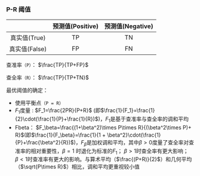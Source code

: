 ### P-R 阈值 

|    &nbsp;     | 预测值(Positive) | 预测值(Negative) |
| :-----------: | :--------------: | :--------------: |
| 真实值(True)  |        TP        |        TN        |
| 真实值(False) |        FP        |        FN        |



 查准率`（P）`： $\frac{TP}{TP+FP}$ 

查全率`（R）`： $\frac{TP}{TP+TN}$ 

最优阈值的确定： 

+ 使用平衡点`（P = R）` 
+ $F_1$度量 :   $F_1=\frac{2PR}{P+R}$ (即$\frac{1}{F_1}=\frac{1}{2}\cdot(\frac{1}{P}+\frac{1}{R})$)，$F_1$是基于查准率与查全率的调和平均 
+ Fbeta：  $F_\beta=\frac{(1+\beta^2)\times P\times R}{(\beta^2\times P)+ R}$(即$\frac{1}{F_\beta}=\frac{1}{1 + \beta^2}\cdot(\frac{1}{P}+\frac{\beta^2}{R})$)，$F_\beta$是加权调和平均，其中$\beta > 0$度量了查全率对查准率的相对重要性，$\beta = 1$ 时退化为标准的$F_1$；    $\beta>1$时查全率有更大影响； $\beta < 1$时查准率有更大的影响。与算术平均（$\frac{(P+R)}{2}$）和几何平均（$\sqrt{P\times R}$）相比，调和平均更重视较小值